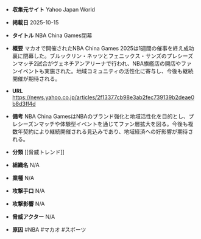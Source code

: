 - **収集元サイト**
Yahoo Japan World

- **掲載日**
2025-10-15

- **タイトル**
NBA China Games閉幕

- **概要**
マカオで開催されたNBA China Games 2025は1週間の催事を終え成功裏に閉幕した。ブルックリン・ネッツとフェニックス・サンズのプレシーズンマッチ2試合がヴェネチアンアリーナで行われ、NBA旗艦店の開店やファンイベントも実施された。地域コミュニティの活性化に寄与し、今後も継続開催が期待される。

- **URL**
https://news.yahoo.co.jp/articles/2f13377cb98e3ab2fec739139b2deae0b8d3ff4d

- **備考**
NBA China GamesはNBAのブランド強化と地域活性化を目的とし、プレシーズンマッチや体験型イベントを通じてファン層拡大を図る。今後も複数年契約により継続開催される見込みであり、地域経済への好影響が期待される。

- **分類**
[[脅威トレンド]]

- **組織名**
N/A

- **業種**
N/A

- **攻撃手口**
N/A

- **攻撃影響**
N/A

- **脅威アクター**
N/A

- **原因**
#NBA #マカオ #スポーツ
